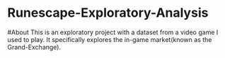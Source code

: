 # Runescape-Exploratory-Analysis
#About
This is an exploratory project with a dataset from a video game I used to play. It specifically explores the in-game market(known as the Grand-Exchange).
